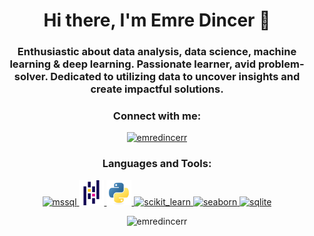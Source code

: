 <h1 align="center">Hi there, I'm Emre Dincer 👋</h1>
<h3 align="center">Enthusiastic about data analysis, data science, machine learning & deep learning. Passionate learner, avid problem-solver. Dedicated to utilizing data to uncover insights and create impactful solutions.</h3>

<h3 align="center">Connect with me:</h3>
<p align="center">
    <a href="https://linkedin.com/in/emredincerr" target="blank">
        <img src="https://raw.githubusercontent.com/rahuldkjain/github-profile-readme-generator/master/src/images/icons/Social/linked-in-alt.svg" alt="emredincerr" height="30" width="40" />
    </a>
</p>


<h3 align="center">Languages and Tools:</h3>
<p align="center">
    <a href="https://www.microsoft.com/en-us/sql-server" target="_blank" rel="noreferrer">
        <img src="https://www.svgrepo.com/show/303229/microsoft-sql-server-logo.svg" alt="mssql" width="40" height="40"/>
    </a>
    <a href="https://pandas.pydata.org/" target="_blank" rel="noreferrer">
        <img src="https://raw.githubusercontent.com/devicons/devicon/2ae2a900d2f041da66e950e4d48052658d850630/icons/pandas/pandas-original.svg" alt="pandas" width="40" height="40"/>
    </a>
    <a href="https://www.python.org" target="_blank" rel="noreferrer">
        <img src="https://raw.githubusercontent.com/devicons/devicon/master/icons/python/python-original.svg" alt="python" width="40" height="40"/>
    </a>
    <a href="https://scikit-learn.org/" target="_blank" rel="noreferrer">
        <img src="https://upload.wikimedia.org/wikipedia/commons/0/05/Scikit_learn_logo_small.svg" alt="scikit_learn" width="40" height="40"/>
    </a>
    <a href="https://seaborn.pydata.org/" target="_blank" rel="noreferrer">
        <img src="https://seaborn.pydata.org/_images/logo-mark-lightbg.svg" alt="seaborn" width="40" height="40"/>
    </a>
    <a href="https://www.sqlite.org/" target="_blank" rel="noreferrer">
        <img src="https://www.vectorlogo.zone/logos/sqlite/sqlite-icon.svg" alt="sqlite" width="40" height="40"/>
    </a>
</p>


<p align="center"> <img src="https://komarev.com/ghpvc/?username=emredincerr&label=Profile%20views&color=30bb39&style=flat" alt="emredincerr" /> </p>
